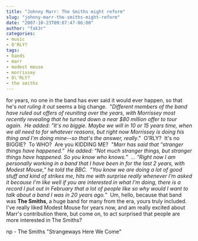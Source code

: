 ```yaml
---
title: "Johnny Marr: The Smiths might reform"
slug: "johnny-marr-the-smiths-might-reform"
date: "2007-10-23T09:07:47-06:00"
author: "fak3r"
categories:
- music
- O'RLY?
tags:
- bands
- marr
- modest mouse
- morrissey
- O\'RLY?
- the smiths
---
```


 for years, no one in the band has ever said it would ever happen, so that he's _not ruling it out_ seems a big change.  "_Different members of the band have ruled out offers of reuniting over the years, with Morrissey most recently revealing that he turned down a near $80 million offer to tour again.  He added: "It's no biggie. Maybe we will in 10 or 15 years time, when we all need to for whatever reasons, but right now Morrissey is doing his thing and I'm doing mine--so that's the answer, really_."  O'RLY?  It's no BIGGIE?  To WHO?  Are you KIDDING ME?  "_Marr has said that “stranger things have happened.”  He added: “Not much stranger things, but stranger things have happened. So you know who knows.”  ... "Right now I am personally working in a band that I have been in for the last 2 years, with Modest Mouse,” he told the BBC.  "You know we are doing a lot of good stuff and kind of strikes me, hits me with surprise really whenever I’m asked it because I'm like well if you are interested in what I'm doing, there is a record I put out in February that a lot of people like so why would I want to talk about a band I was in 20 years ago._”  Um, hello, because that band was **The Smiths**, a huge band for many from the era, yours truly included. I've really liked Modest Mouse for years now, and am really excited about Marr's contribution there, but come on, to act surprised that people are more interested in The Smiths?

np - The Smiths "Strangeways Here We Come"
